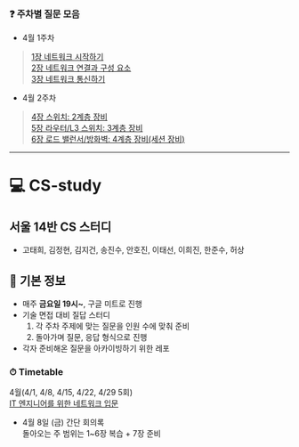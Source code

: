 ### ❓ 주차별 질문 모음
- 4월 1주차
> [1장 네트워크 시작하기](https://github.com/SSAFY7th-Seoul14/CS-study/tree/main/4%EC%9B%94%201%EC%A3%BC%EC%B0%A8/1%EC%9E%A5%20%EB%84%A4%ED%8A%B8%EC%9B%8C%ED%81%AC%20%EC%8B%9C%EC%9E%91%ED%95%98%EA%B8%B0)  
> [2장 네트워크 연결과 구성 요소](https://github.com/SSAFY7th-Seoul14/CS-study/tree/main/4%EC%9B%94%201%EC%A3%BC%EC%B0%A8/2%EC%9E%A5%20%EB%84%A4%ED%8A%B8%EC%9B%8C%ED%81%AC%20%EC%97%B0%EA%B2%B0%EA%B3%BC%20%EA%B5%AC%EC%84%B1%20%EC%9A%94%EC%86%8C)  
> [3장 네트워크 통신하기](https://github.com/SSAFY7th-Seoul14/CS-study/tree/main/4%EC%9B%94%201%EC%A3%BC%EC%B0%A8/3%EC%9E%A5%20%EB%84%A4%ED%8A%B8%EC%9B%8C%ED%81%AC%20%ED%86%B5%EC%8B%A0%ED%95%98%EA%B8%B0)

- 4월 2주차
> [4장 스위치: 2계층 장비](https://github.com/SSAFY7th-Seoul14/CS-study/tree/main/4%EC%9B%94%202%EC%A3%BC%EC%B0%A8/4%EC%9E%A5%20%EC%8A%A4%EC%9C%84%EC%B9%98:%202%EA%B3%84%EC%B8%B5%20%EC%9E%A5%EB%B9%84)  
> [5장 라우터/L3 스위치: 3계층 장비](https://github.com/SSAFY7th-Seoul14/CS-study/tree/main/4%EC%9B%94%202%EC%A3%BC%EC%B0%A8/5%EC%9E%A5%20%EB%9D%BC%EC%9A%B0%ED%84%B0%7CL3%20%EC%8A%A4%EC%9C%84%EC%B9%98:%203%EA%B3%84%EC%B8%B5%20%EC%9E%A5%EB%B9%84)  
> [6장 로드 밸런서/방화벽: 4계층 장비(세션 장비)](https://github.com/SSAFY7th-Seoul14/CS-study/tree/main/4%EC%9B%94%202%EC%A3%BC%EC%B0%A8/6%EC%9E%A5%20%EB%A1%9C%EB%93%9C%20%EB%B0%B8%EB%9F%B0%EC%84%9C%7C%EB%B0%A9%ED%99%94%EB%B2%BD:%204%EA%B3%84%EC%B8%B5%20%EC%9E%A5%EB%B9%84(%EC%84%B8%EC%85%98%20%EC%9E%A5%EB%B9%84))

---

# 💻 CS-study

## 서울 14반 CS 스터디

- 고태희, 김정현, 김지건, 송진수, 안호진, 이태선, 이희진, 한준수, 허상

## 📌 기본 정보

- 매주 **금요일 19시~**, 구글 미트로 진행
- 기술 면접 대비 질답 스터디
  1. 각 주차 주제에 맞는 질문을 인원 수에 맞춰 준비
  2. 돌아가며 질문, 응답 형식으로 진행
- 각자 준비해온 질문을 아카이빙하기 위한 레포

### ⏱ Timetable
4월(4/1, 4/8, 4/15, 4/22, 4/29 5회)  
[IT 엔지니어를 위한 네트워크 입문](http://www.yes24.com/Product/Goods/93997435)

- 4월 8일 (금) 간단 회의록  
돌아오는 주 범위는 1~6장 복습 + 7장 준비

